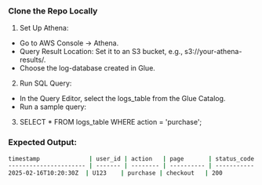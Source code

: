 ### **Clone the Repo Locally**

1.	Set Up Athena:
  - Go to AWS Console → Athena.
  - Query Result Location: Set it to an S3 bucket, e.g., s3://your-athena-results/.
  - Choose the log-database created in Glue.

2.	Run SQL Query:
  - In the Query Editor, select the logs_table from the Glue Catalog.
  - Run a sample query:

3.	SELECT * FROM logs_table WHERE action = 'purchase';


### **Expected Output:**
```bash
timestamp              | user_id | action   | page       | status_code | amount_spent
---------------------- | ------- | -------- | ---------- | ----------- | ------------
2025-02-16T10:20:30Z  | U123    | purchase | checkout   | 200         | 29.99
```
